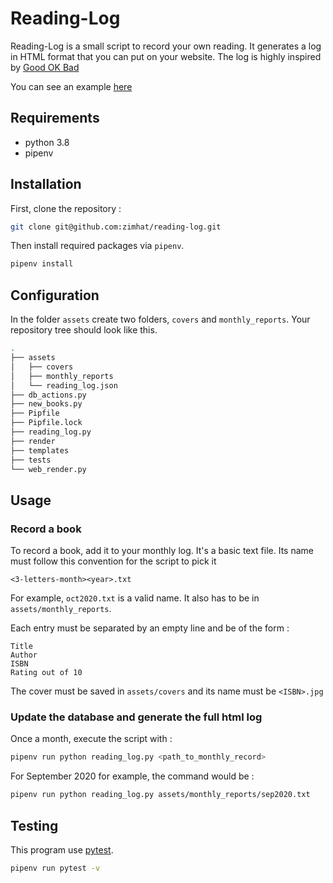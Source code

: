 # Reading-Log

Reading-Log is a small script to record your own reading. It generates a log in HTML format that you can put on your website. The log is highly inspired by [Good OK Bad](http://goodokbad.com/log.html)

You can see an example [here](http://zimhat.info/reading-log)

## Requirements

* python 3.8
* pipenv

## Installation

First, clone the repository : 

```sh
git clone git@github.com:zimhat/reading-log.git
```

Then install required packages via ``pipenv``.

```sh
pipenv install
```

## Configuration

In the folder ``assets`` create two folders, ``covers`` and ``monthly_reports``. Your repository tree should look like this.

```sh
.
├── assets
│   ├── covers
│   ├── monthly_reports
│   └── reading_log.json
├── db_actions.py
├── new_books.py
├── Pipfile
├── Pipfile.lock
├── reading_log.py
├── render
├── templates
├── tests
└── web_render.py
```

## Usage

### Record a book

To record a book, add it to your monthly log. It's a basic text file. Its name must follow this convention  for the script to pick it 

```
<3-letters-month><year>.txt
```

For example, ``oct2020.txt`` is a valid name. It also has to be in ``assets/monthly_reports``.

Each entry must be separated by an empty line and be of the form :

```
Title
Author
ISBN
Rating out of 10
```

The cover must be saved in ``assets/covers`` and its name must be ``<ISBN>.jpg``

### Update the database and generate the full html log

Once a month, execute the script with :

```sh
pipenv run python reading_log.py <path_to_monthly_record>
```

For September 2020 for example, the command would be :

```sh
pipenv run python reading_log.py assets/monthly_reports/sep2020.txt
```

## Testing

This program use [pytest](https://docs.pytest.org/en/stable/).

```sh
pipenv run pytest -v
```
